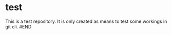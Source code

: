 # test
This is a test repository.
It is only created as means to test some workings in git cli.
#END
